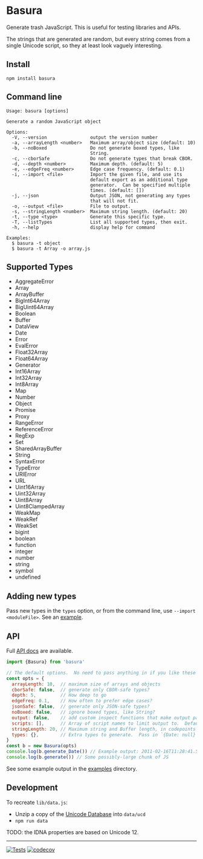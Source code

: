 # Basura

Generate trash JavaScript.  This is useful for testing libraries and APIs.

The strings that are generated are random, but every string comes from a single
Unicode script, so they at least look vaguely interesting.

## Install

    npm install basura

## Command line

```text
Usage: basura [options]

Generate a random JavaScript object

Options:
  -V, --version                output the version number
  -a, --arrayLength <number>   Maximum array/object size (default: 10)
  -b, --noBoxed                Do not generate boxed types, like
                               String.
  -c, --cborSafe               Do not generate types that break CBOR.
  -d, --depth <number>         Maximum depth. (default: 5)
  -e, --edgeFreq <number>      Edge case frequency. (default: 0.1)
  -i, --import <file>          Import the given file, and use its
                               default export as an additional type
                               generator.  Can be specified multiple
                               times. (default: [])
  -j, --json                   Output JSON, not generating any types
                               that will not fit.
  -o, --output <file>          File to output.
  -s, --stringLength <number>  Maximum string length. (default: 20)
  -t, --type <type>            Generate this specific type.
  -T, --listTypes              List all supported types, then exit.
  -h, --help                   display help for command

Examples:
  $ basura -t object
  $ basura -t Array -o array.js
```

## Supported Types

- AggregateError
- Array
- ArrayBuffer
- BigInt64Array
- BigUint64Array
- Boolean
- Buffer
- DataView
- Date
- Error
- EvalError
- Float32Array
- Float64Array
- Generator
- Int16Array
- Int32Array
- Int8Array
- Map
- Number
- Object
- Promise
- Proxy
- RangeError
- ReferenceError
- RegExp
- Set
- SharedArrayBuffer
- String
- SyntaxError
- TypeError
- URIError
- URL
- Uint16Array
- Uint32Array
- Uint8Array
- Uint8ClampedArray
- WeakMap
- WeakRef
- WeakSet
- bigint
- boolean
- function
- integer
- number
- string
- symbol
- undefined

## Adding new types

Pass new types in the `types` option, or from the command line, use `--import
<moduleFile>`. See an [example](test/fixtures/custom.js).

## API

Full [API docs](https://hildjj.github.io/basura/) are available.

```js
import {Basura} from 'basura'

// The default options.  No need to pass anything in if you like these
const opts = {
  arrayLength: 10,  // maximum size of arrays and objects
  cborSafe: false,  // generate only CBOR-safe types?
  depth: 5,         // How deep to go
  edgeFreq: 0.1,    // How often to prefer edge cases?
  jsonSafe: false,  // generate only JSON-safe types?
  noBoxed: false,   // ignore boxed types, like String?
  output: false,    // add custom inspect functions that make output parseable JS?
  scripts: [],      // Array of script names to limit output to.  Defaults to all
  stringLength: 20, // Maximum string and Buffer length, in codepoints
  types: {},        // Extra types to generate.  Pass in `{Date: null}` to not generate Dates
}
const b = new Basura(opts)
console.log(b.generate_Date()) // Example output: 2011-02-16T11:28:41.539Z
console.log(b.generate()) // Some possibly-large chunk of JS
```

See some example output in the
[examples](https://github.com/hildjj/basura/tree/main/examples)
directory.

## Development

To recreate `lib/data.js`:

- Unzip a copy of the
  [Unicode Database](https://www.unicode.org/Public/zipped/latest/UCD.zip)
  into `data/ucd`
- `npm run data`

TODO: the IDNA properties are based on Unicode 12.

---
[![Tests](https://github.com/hildjj/basura/actions/workflows/node.js.yml/badge.svg)](https://github.com/hildjj/basura/actions/workflows/node.js.yml)
[![codecov](https://codecov.io/gh/hildjj/basura/graph/badge.svg?token=KB5O5NFTKS)](https://codecov.io/gh/hildjj/basura)

